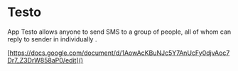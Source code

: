 # Testo
App Testo allows anyone to send SMS to a group of people, all of whom can reply to sender in individually . 



[https://docs.google.com/document/d/1AowAcKBuNJc5Y7AnUcFy0djvAoc7Dr7_Z3DrW858aP0/edit]()



![]()

